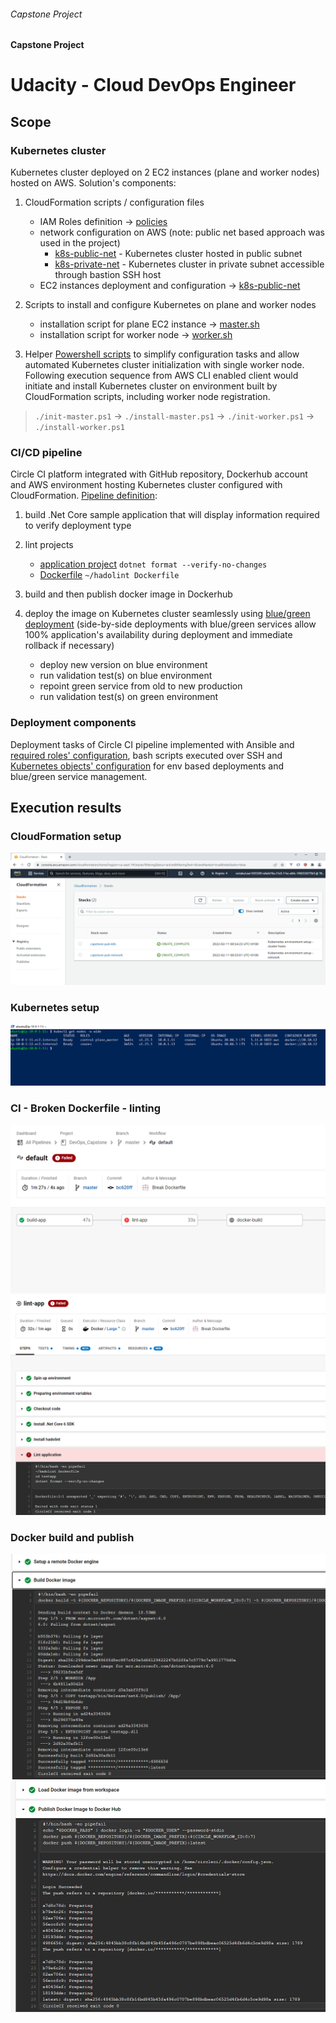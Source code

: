 ###### Capstone Project
#### Capstone Project
# Udacity - Cloud DevOps Engineer
## Scope

### Kubernetes cluster

Kubernetes cluster deployed on 2 EC2 instances (plane and worker nodes) hosted on AWS. Solution's components:

1. CloudFormation scripts / configuration files

   - IAM Roles definition -> [policies](cloudformation/policies/)
   - network configuration on AWS (note: public net based approach was used in the project)
     - [k8s-public-net](cloudformation/k8s-public-net/network.yml) - Kubernetes cluster hosted in public subnet
     - [k8s-private-net](cloudformation/k8s-private-net-with-bastion/network.yml) - Kubernetes cluster in private subnet accessible through bastion SSH host
   - EC2 instances deployment and configuration -> [k8s-public-net](cloudformation/k8s-public-net/k8s-hosts.yml)
   
2. Scripts to install and configure Kubernetes on plane and worker nodes

   - installation script for plane EC2 instance -> [master.sh](cloudformation/install-scripts/master.sh)
   - installation script for worker node -> [worker.sh](cloudformation/install-scripts/worker.sh)

3. Helper [Powershell scripts](helpers/public) to simplify configuration tasks and allow automated Kubernetes cluster initialization with single worker node. Following execution sequence from AWS CLI enabled client would initiate and install Kubernetes cluster on environment built by CloudFormation scripts, including worker node registration.

> `./init-master.ps1` -> `./install-master.ps1` -> `./init-worker.ps1` -> `./install-worker.ps1`

### CI/CD pipeline
Circle CI platform integrated with GitHub repository, Dockerhub account and AWS environment hosting Kubernetes cluster configured with CloudFormation. [Pipeline definition](.circleci/config.yml):

1. build .Net Core sample application that will display information required to verify deployment type
2. lint projects

   - [application project](testapp/) `dotnet format --verify-no-changes`
   - [Dockerfile](Dockerfile) `~/hadolint Dockerfile`
   
3. build and then publish docker image in Dockerhub
4. deploy the image on Kubernetes cluster seamlessly using [blue/green deployment](https://kubernetes.io/blog/2018/04/30/zero-downtime-deployment-kubernetes-jenkins/) (side-by-side deployments with blue/green services allow 100% application's availability during deployment and immediate rollback if necessary)

   - deploy new version on blue environment
   - run validation test(s) on blue environment
   - repoint green service from old to new production
   - run validation test(s) on green environment

### Deployment components

Deployment tasks of Circle CI pipeline implemented with Ansible and [required roles' configuration](.circleci/ansible/), bash scripts executed over SSH and [Kubernetes objects' configuration](k8s/) for env based deployments and blue/green service management.


## Execution results

### CloudFormation setup

![CloudFormation setup](docs/screenshots/01-cloudformation.png)

### Kubernetes setup

![CloudFormation setup](docs/screenshots/02-kubernetes-setup.png)

### CI - Broken Dockerfile - linting

![CloudFormation setup](docs/screenshots/03-broken-dockerfile-lint-status.png)
![CloudFormation setup](docs/screenshots/04-broken-dockerfile-lint-detail.png)

### Docker build and publish

![CloudFormation setup](docs/screenshots/05-docker-build.png)
![CloudFormation setup](docs/screenshots/06-docker-publish.png)

